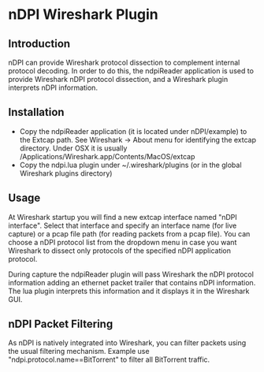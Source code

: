 # nDPI Wireshark Plugin

## Introduction

nDPI can provide Wireshark protocol dissection to complement internal protocol decoding. In order to do this, the ndpiReader application is used to provide Wireshark nDPI protocol dissection, and a Wireshark plugin interprets nDPI information.

## Installation

- Copy the ndpiReader application (it is located under nDPI/example) to the Extcap path. See Wireshark -> About menu for identifying the extcap directory. Under OSX it is usually /Applications/Wireshark.app/Contents/MacOS/extcap
- Copy the ndpi.lua plugin under ~/.wireshark/plugins (or in the global Wireshark plugins directory)

## Usage

At Wireshark startup you will find a new extcap interface named "nDPI interface". Select that interface and specify an interface name (for live capture) or a pcap file path (for reading packets from a pcap file). You can choose a nDPI protocol list from the dropdown menu in case you want Wireshark to dissect only protocols of the specified nDPI application protocol.

During capture the ndpiReader plugin will pass Wireshark the nDPI protocol information adding an ethernet packet trailer that contains nDPI information. The lua plugin interprets this information and it displays it in the Wireshark GUI.

## nDPI Packet Filtering

As nDPI is natively integrated into Wireshark, you can filter packets using the usual filtering mechanism. Example use "ndpi.protocol.name==BitTorrent" to filter all BitTorrent traffic.
